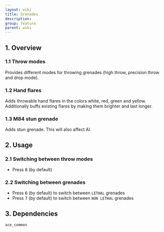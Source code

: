 ```yaml
---
layout: wiki
title: Grenades
description: 
group: feature
parent: wiki
---
```


## 1. Overview

### 1.1 Throw modes
Provides different modes for throwing grenades (high throw, precision throw and drop mode).

### 1.2 Hand flares
Adds throwable hand flares in the colors white, red, green and yellow. Additionally buffs existing flares by making them brighter and last longer.

### 1.3 M84 stun grenade
Adds stun grenade. This will also affect AI.


## 2. Usage

### 2.1 Switching between  throw modes
- Press <kbd>8</kbd> (by default)

### 2.2 Switching between grenades
- Press <kbd>6</kbd> (by default) to switch between `LETHAL` grenades
- Press <kbd>7</kbd> (by default) to switch between `NON LETHAL` grenades


## 3. Dependencies

`ace_common`
